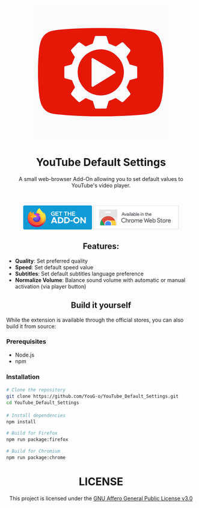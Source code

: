 <div align="center">

  ![Add-On icon](./assets/images/icon.png)

  ###

  # YouTube Default Settings

  A small web-browser Add-On allowing you to set default values to YouTube's video player.

  <br>


  [![Available on Mozzila](./assets/images/firefox.png)](https://addons.mozilla.org/firefox/addon/youtube-default-settings/)
  [![Available on Chrome Web Store](./assets/images/chrome.png)](https://chromewebstore.google.com/detail/youtube-default-settings/dgbmcgmjlphkgepbmjlhohabmhlhhchn)


</div>


###

<div align="center">

  ## Features:

</div>
  
  - **Quality**: Set preferred quality
  - **Speed**: Set default speed value
  - **Subtitles**: Set default subtitles language preference
  - **Normalize Volume**: Balance sound volume with automatic or manual activation (via player button)


###


<div align="center">
  
  ## Build it yourself

</div>

  While the extension is available through the official stores, you can also build it from source:

  ### Prerequisites
  - Node.js
  - npm

  ### Installation
  ```bash
  # Clone the repository
  git clone https://github.com/YouG-o/YouTube_Default_Settings.git
  cd YouTube_Default_Settings

  # Install dependencies
  npm install
  ```

  ```bash
  # Build for Firefox
  npm run package:firefox
  ```

  ```bash
  # Build for Chromium
  npm run package:chrome
  ```


###

<div align="center">

  # LICENSE


This project is licensed under the [GNU Affero General Public License v3.0](LICENSE)

</div>